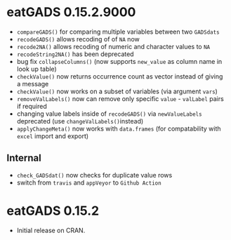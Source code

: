 # eatGADS 0.15.2.9000

* `compareGADS()` for comparing multiple variables between two `GADSdats`
* `recodeGADS()` allows recoding of of `NA` now
* `recode2NA()` allows recoding of numeric and character values to `NA`
* `recodeString2NA()` has been deprecated
* bug fix `collapseColumns()` (now supports `new_value` as column name in look up table)
* `checkValue()` now returns occurrence count as vector instead of giving a message
* `checkValue()` now works on a subset of variables (via argument `vars`)
* `removeValLabels()` now can remove only specific `value` - `valLabel` pairs if required 
* changing value labels inside of `recodeGADS()` via `newValueLabels` deprecated (use `changeValLabels()`instead)
* `applyChangeMeta()` now works with `data.frames` (for compatability with `excel` import and export)

## Internal
* `check_GADSdat()` now checks for duplicate value rows
* switch from `travis` and `appVeyor` to `Github Action`


# eatGADS 0.15.2

* Initial release on CRAN.
